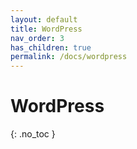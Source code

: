 ```yaml
---
layout: default
title: WordPress
nav_order: 3
has_children: true
permalink: /docs/wordpress
---
```


# WordPress
{: .no_toc }